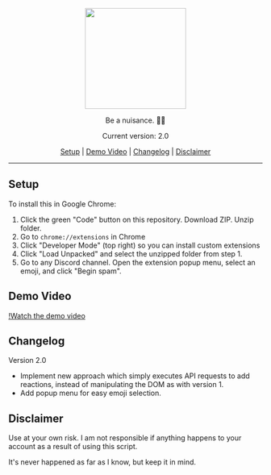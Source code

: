 <p align="center">
<img src="https://user-images.githubusercontent.com/6741677/236372977-90c8387b-dce8-41bb-a35a-6eb9d0465073.png" height="200">

</p>
<p align="center"> Be a nuisance. 🤠🤖</p>
<p align="center">Current version: 2.0</p> 

<p align="center">
<a href="#setup">Setup</a> | <a href="#demo-video">Demo Video</a> | <a href="#changelog">Changelog</a> | <a href="#disclaimer">Disclaimer</a>
</p>


<hr>

## Setup

To install this in Google Chrome:
1. Click the green "Code" button on this repository. Download ZIP. Unzip folder.
2. Go to `chrome://extensions` in Chrome
3. Click "Developer Mode" (top right) so you can install custom extensions
4. Click "Load Unpacked" and select the unzipped folder from step 1.
5. Go to any Discord channel. Open the extension popup menu, select an emoji, and click "Begin spam".

## Demo Video

[!Watch the demo video](https://user-images.githubusercontent.com/6741677/236358214-f58eefef-0fc6-4e79-b3a9-dc0c90384528.mov)


## Changelog

Version 2.0
- Implement new approach which simply executes API requests to add reactions, instead of manipulating the DOM as with version 1.
- Add popup menu for easy emoji selection.

## Disclaimer

Use at your own risk. I am not responsible if anything happens to your account as a result of using this script. 

It's never happened as far as I know, but keep it in mind.
